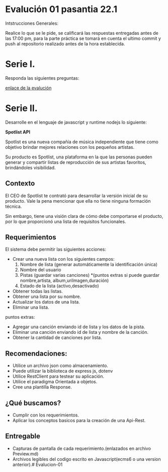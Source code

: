 # Evalución 01 pasantia 22.1

Intstrucciones Generales: 

Realice lo que se le pide, se calificará las respuestas entregadas antes de las 17:00 pm, para la parte práctica se tomará en cuenta el ultimo commit y push al repositorio realizado antes de la hora establecida.
# Serie I.

Responda las siguientes preguntas:

[enlace de la evalución](https://forms.gle/9SLSUmTWprnbPXLQ6)

# Serie II.

Desarrolle en el lenguaje de javascript y runtime nodejs lo siguiente:

**Spotlist API**

Spotlist es una nueva compañía de música independiente que tiene como objetivo brindar mejores relaciones con los pequeños artistas.

Su producto es Spotlist, una plataforma en la que las personas pueden generar y compartir listas de reproducción de sus artistas favoritos, brindándoles visibilidad.

## Contexto

El CEO de Spotlist te contrató para desarrollar la versión inicial de su producto. Vale la pena mencionar que ella no tiene ninguna formación técnica.

Sin embargo, tiene una visión clara de cómo debe comportarse el producto, por lo que proporcionó una lista de requisitos funcionales.

## Requerimientos

El sistema debe permitir las siguientes acciones:
- Crear una nueva lista con los siguientes campos:
    1. Nombre de lista (generar automáticamente la identificación única)
    2. Nombre del usuario
    3. Pistas (guardar varias canciones) *(puntos extras si puede guardar nombre,artista, album,uriImagen,duración)
    4. Estado de la lista (activo,desactivado)
- Obtener todas las listas.
- Obtener una lista por su nombre.
- Actualizar los datos de una lista.
- Eliminar una lista.

puntos extras:
- Agregar una canción enviando id de lista y los datos de la pista.
- Eliminar una canción enviando id de lista y nombre de la canción.
- Obtener la cantidad de canciones por lista.

## Recomendaciones:
- Utilice un archivo json como almacenamiento.
- Puede utilizar la biblioteca de express js, dotenv 
- Utilice RestClient para testear su aplicación.
- Utilice el paradigma Orientada a objetos.
- Cree una plantilla Response.

## ¿Qué buscamos?
- Cumplir con los requerimientos.
- Aplicar los conceptos basicos para la creación de una Api-Rest.

## Entregable
-  Capturas de pantalla de cada requerimiento.(enlazados en archivo Preview.md)
-  Archivos legibles del codigo escrito en Javascript(ecms6 o una version anterior).# Evalucion-01
